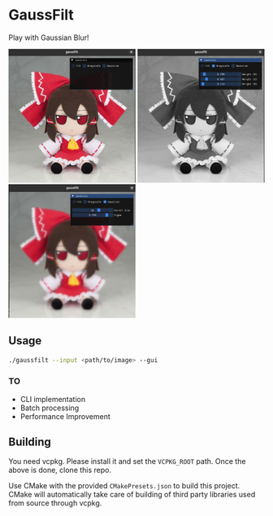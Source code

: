 # GaussFilt

Play with Gaussian Blur!

<p align="left">
<img src="res/normal.png" alt="normal" width="250" />
<img src="res/grayscale.png" alt="grayscale" width="250" />
<img src="res/blur.png" alt="grayscale" width="250" />
</p>

## Usage

```bash
./gaussfilt --input <path/to/image> --gui
```

### TO

- CLI implementation
- Batch processing
- Performance Improvement

## Building

You need vcpkg. Please install it and set the `VCPKG_ROOT` path.
Once the above is done, clone this repo.

Use CMake with the provided `CMakePresets.json` to build this project. CMake will automatically take care of building of third party libraries used from source through vcpkg.
